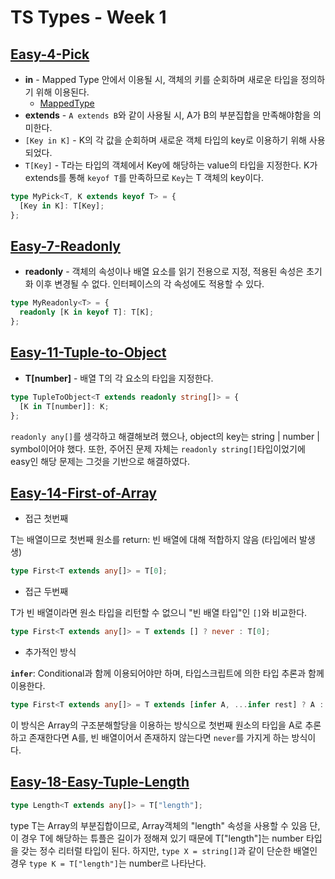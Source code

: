 # TS Types - Week 1

## [Easy-4-Pick](./easy-4-pick.ts)

- **in** - Mapped Type 안에서 이용될 시, 객체의 키를 순회하며 새로운 타입을 정의하기 위해 이용된다.
  - [MappedType](https://www.typescriptlang.org/ko/docs/handbook/2/mapped-types.html)
- **extends** - `A extends B`와 같이 사용될 시, A가 B의 부분집합을 만족해야함을 의미한다.
- `[Key in K]` - K의 각 값을 순회하며 새로운 객체 타입의 key로 이용하기 위해 사용되었다.
- `T[Key]` - T라는 타입의 객체에서 Key에 해당하는 value의 타입을 지정한다. K가 extends를 통해 `keyof T`를 만족하므로 `Key`는 T 객체의 key이다.

```ts
type MyPick<T, K extends keyof T> = {
  [Key in K]: T[Key];
};
```

## [Easy-7-Readonly](./easy-7-readonly.ts)

- **readonly** - 객체의 속성이나 배열 요소를 읽기 전용으로 지정, 적용된 속성은 초기화 이후 변경될 수 없다. 인터페이스의 각 속성에도 적용할 수 있다.

```ts
type MyReadonly<T> = {
  readonly [K in keyof T]: T[K];
};
```

## [Easy-11-Tuple-to-Object](./easy-11-tuple-to-object.ts)

- **T[number]** - 배열 T의 각 요소의 타입을 지정한다.

```ts
type TupleToObject<T extends readonly string[]> = {
  [K in T[number]]: K;
};
```

`readonly any[]`를 생각하고 해결해보려 했으나, object의 key는 string | number | symbol이어야 했다.
또한, 주어진 문제 자체는 `readonly string[]`타입이었기에 easy인 해당 문제는 그것을 기반으로 해결하였다.

## [Easy-14-First-of-Array](./easy-14-first-of-array.ts)

- 접근 첫번째

T는 배열이므로 첫번째 원소를 return: 빈 배열에 대해 적합하지 않음 (타입에러 발생생)

```ts
type First<T extends any[]> = T[0];
```

- 접근 두번째

T가 빈 배열이라면 원소 타입을 리턴할 수 없으니 "빈 배열 타입"인 `[]`와 비교한다.

```ts
type First<T extends any[]> = T extends [] ? never : T[0];
```

- 추가적인 방식

**`infer`**: Conditional과 함께 이용되어야만 하며, 타입스크립트에 의한 타입 추론과 함께 이용한다.

```ts
type First<T extends any[]> = T extends [infer A, ...infer rest] ? A : never;
```

이 방식은 Array의 구조분해할당을 이용하는 방식으로 첫번째 원소의 타입을 A로 추론하고 존재한다면 A를, 빈 배열이어서 존재하지 않는다면 `never`를 가지게 하는 방식이다.

## [Easy-18-Easy-Tuple-Length](./easy-18-easy-tuple-length.ts)

```ts
type Length<T extends any[]> = T["length"];
```

type T는 Array의 부분집합이므로, Array객체의 "length" 속성을 사용할 수 있음
단, 이 경우 T에 해당하는 튜플은 길이가 정해져 있기 때문에 T["length"]는 number 타입을 갖는 정수 리터럴 타입이 된다.
하지만, `type X = string[]`과 같이 단순한 배열인 경우 `type K = T["length"]`는 number르 나타난다.
